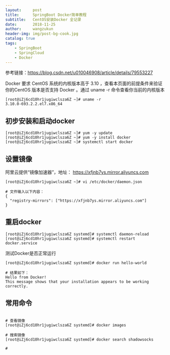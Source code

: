 ```yaml
---
layout:     post
title:      SpringBoot Docker简单教程
subtitle:   CentOS安装Docker 全记录
date:       2018-11-25
author:     wangzukun
header-img: img/post-bg-cook.jpg
catalog: true
tags:
    - SpringBoot
    - SpringCloud
    - Docker
---
```


参考链接：https://blog.csdn.net/u010046908/article/details/79553227

Docker 要求 CentOS 系统的内核版本高于 3.10 ，查看本页面的前提条件来验证你的CentOS 版本是否支持 Docker 。通过 uname -r 命令查看你当前的内核版本


```
[root@iZj6cd10hr1jugiwclsza6Z ~]# uname -r 
3.10.0-693.2.2.el7.x86_64
```

## 初步安装和启动docker


```
[root@iZj6cd10hr1jugiwclsza6Z ~]# yum -y update
[root@iZj6cd10hr1jugiwclsza6Z ~]# yum -y install docker
[root@iZj6cd10hr1jugiwclsza6Z ~]# systemctl start docker
```
## 设置镜像

阿里云提供“镜像加速器”，地址：
https://xfjnb7ys.mirror.aliyuncs.com

```
[root@iZj6cd10hr1jugiwclsza6Z ~]# vi /etc/docker/daemon.json 

# 文件输入以下内容：
{
  "registry-mirrors": ["https://xfjnb7ys.mirror.aliyuncs.com"]
}
```
## 重启docker

```
[root@iZj6cd10hr1jugiwclsza6Z systemd]# systemctl daemon-reload
[root@iZj6cd10hr1jugiwclsza6Z systemd]# systemctl restart docker.service
```

测试Docker是否正常运行

```
[root@iZj6cd10hr1jugiwclsza6Z systemd]# docker run hello-world

# 结果如下：
Hello from Docker!
This message shows that your installation appears to be working correctly.
```

## 常用命令

```

# 查看镜像
[root@iZj6cd10hr1jugiwclsza6Z systemd]# docker images

# 搜索镜像
[root@iZj6cd10hr1jugiwclsza6Z systemd]# docker search shadowsocks

# 
```